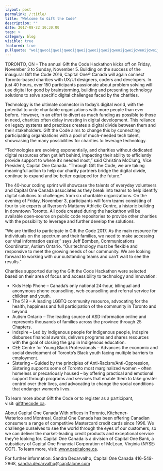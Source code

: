```yaml
---
layout: post
permalink: /:title/
title: "Welcome to Gift the Code"
description: ""
date: 2017-08-22 10:30:00
tags: >
category: blog
visible: true
featured: true
pullquote: "weijqweoijqweijqweoijqweijqweoijqweijqweoijqweijqweoijqweijqweoijq"
---
```


TORONTO, ON – The annual Gift the Code Hackathon kicks off on Friday, November 3 to Sunday, November 5. Building on the success of the inaugural Gift the Code 2016, Capital One® Canada will again connect Toronto-based charities with UX/UI designers, coders and developers. In just 40 hours, over 150 participants passionate about problem solving will use digital for good by brainstorming, building and presenting technology solutions to solve specific digital challenges faced by the charities.

Technology is the ultimate connector in today’s digital world, with the potential to unite charitable organizations with more people than ever before. However, in an effort to divert as much funding as possible to those in need, charities often delay investing in digital development. This reliance on legacy systems and practices creates a digital divide between them and their stakeholders. Gift the Code aims to change this by connecting participating organizations with a pool of much-needed tech talent, showcasing the many possibilities for charities to leverage technology.

 “Technologies are evolving exponentially, and charities without dedicated digital resources often get left behind, impacting their ability to efficiently provide support to where it’s needed most,” said Christina McClung, Vice President, Capital One Canada. “Through Gift the Code, we are taking meaningful action to help our charity partners bridge the digital divide, continue to expand and be better equipped for the future.”

The 40-hour coding sprint will showcase the talents of everyday volunteers and Capital One Canada associates as they break into teams to help identify digital solutions to challenges from six charitable organizations. On the evening of Friday, November 3, participants will form teams consisting of four to six experts at Ryerson’s Mattamy Athletic Centre, a historic building in downtown Toronto. All code created during the hackathon will be available open-source on public code repositories to provide other charities with the possibility to leverage and further develop the solutions.  

“We are thrilled to participate in Gift the Code 2017. As the main resource for individuals on the spectrum and their families, we need to make accessing our vital information easier,” says Jeff Bomben, Communications Coordinator, Autism Ontario. “Our technology must be flexible and responsive to meet the growing needs of our community. We are looking forward to working with our outstanding teams and can’t wait to see the results.”

Charities supported during the Gift the Code Hackathon were selected based on their area of focus and accessibility to technology and innovation:

- Kids Help Phone – Canada’s only national 24-hour, bilingual and anonymous phone counselling, web counselling and referral service for children and youth.
- The 519 – A leading LGBTQ community resource, advocating for the health, happiness and full participation of the community in Toronto and beyond.
- Autism Ontario – The leading source of ASD information online and represents thousands of families across the province through 25 Chapters.
- Indspire – Led by Indigenous people for Indigenous people, Indspire disburses financial awards, delivers programs and shares resources with the goal of closing the gap in Indigenous education.
- CEE Centre for Young Black Professionals – Advances the economic and social development of Toronto’s Black youth facing multiple barriers to employment.
- Sistering – Guided by the principles of Anti-Racism/Anti-Oppression, Sistering supports some of Toronto most marginalized women – often homeless or precariously housed – by offering practical and emotional support through programs and services that enable them to take greater control over their lives, and advocating to change the social conditions that endanger women’s lives.

To learn more about Gift the Code or to register as a participant, visit: [giftthecode.ca](giftthecode.ca).

About Capital One Canada
With offices in Toronto, Kitchener-Waterloo and Montreal, Capital One Canada has been offering Canadian consumers a range of competitive Mastercard credit cards since 1996. We challenge ourselves to see the world through the eyes of our customers, so we can deliver the market-leading credit products and exceptional service they’re looking for. Capital One Canada is a division of Capital One Bank, a subsidiary of Capital One Financial Corporation of McLean, Virginia (NYSE: COF). To learn more, visit: www.capitalone.ca.

For further information:
Sandra Decarvalho, Capital One Canada
416-549-2868, [sandra.decarvalho@capitalone.com](sandra.decarvalho@capitalone.com)
